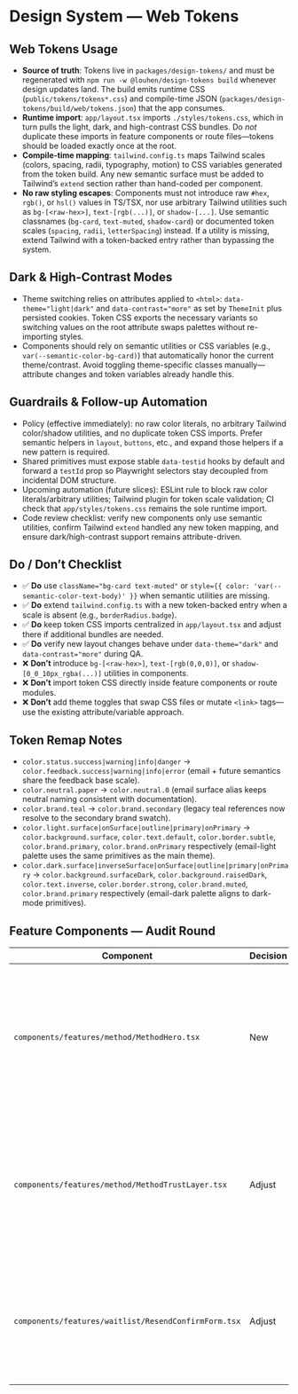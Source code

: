 # Design System — Web Tokens

## Web Tokens Usage
- **Source of truth**: Tokens live in `packages/design-tokens/` and must be regenerated with `npm run -w @louhen/design-tokens build` whenever design updates land. The build emits runtime CSS (`public/tokens/tokens*.css`) and compile-time JSON (`packages/design-tokens/build/web/tokens.json`) that the app consumes.
- **Runtime import**: `app/layout.tsx` imports `./styles/tokens.css`, which in turn pulls the light, dark, and high-contrast CSS bundles. Do *not* duplicate these imports in feature components or route files—tokens should be loaded exactly once at the root.
- **Compile-time mapping**: `tailwind.config.ts` maps Tailwind scales (colors, spacing, radii, typography, motion) to CSS variables generated from the token build. Any new semantic surface must be added to Tailwind’s `extend` section rather than hand-coded per component.
- **No raw styling escapes**: Components must not introduce raw `#hex`, `rgb()`, or `hsl()` values in TS/TSX, nor use arbitrary Tailwind utilities such as `bg-[<raw-hex>]`, `text-[rgb(...)]`, or `shadow-[...]`. Use semantic classnames (`bg-card`, `text-muted`, `shadow-card`) or documented token scales (`spacing`, `radii`, `letterSpacing`) instead. If a utility is missing, extend Tailwind with a token-backed entry rather than bypassing the system.

## Dark & High-Contrast Modes
- Theme switching relies on attributes applied to `<html>`: `data-theme="light|dark"` and `data-contrast="more"` as set by `ThemeInit` plus persisted cookies. Token CSS exports the necessary variants so switching values on the root attribute swaps palettes without re-importing styles.
- Components should rely on semantic utilities or CSS variables (e.g., `var(--semantic-color-bg-card)`) that automatically honor the current theme/contrast. Avoid toggling theme-specific classes manually—attribute changes and token variables already handle this.

## Guardrails & Follow-up Automation
- Policy (effective immediately): no raw color literals, no arbitrary Tailwind color/shadow utilities, and no duplicate token CSS imports. Prefer semantic helpers in `layout`, `buttons`, etc., and expand those helpers if a new pattern is required.
- Shared primitives must expose stable `data-testid` hooks by default and forward a `testId` prop so Playwright selectors stay decoupled from incidental DOM structure.
- Upcoming automation (future slices): ESLint rule to block raw color literals/arbitrary utilities; Tailwind plugin for token scale validation; CI check that `app/styles/tokens.css` remains the sole runtime import.
- Code review checklist: verify new components only use semantic utilities, confirm Tailwind `extend` handled any new token mapping, and ensure dark/high-contrast support remains attribute-driven.

## Do / Don’t Checklist
- ✅ **Do** use `className="bg-card text-muted"` or `style={{ color: 'var(--semantic-color-text-body)' }}` when semantic utilities are missing.
- ✅ **Do** extend `tailwind.config.ts` with a new token-backed entry when a scale is absent (e.g., `borderRadius.badge`).
- ✅ **Do** keep token CSS imports centralized in `app/layout.tsx` and adjust there if additional bundles are needed.
- ✅ **Do** verify new layout changes behave under `data-theme="dark"` and `data-contrast="more"` during QA.
- ❌ **Don’t** introduce `bg-[<raw-hex>]`, `text-[rgb(0,0,0)]`, or `shadow-[0_0_10px_rgba(...)]` utilities in components.
- ❌ **Don’t** import token CSS directly inside feature components or route modules.
- ❌ **Don’t** add theme toggles that swap CSS files or mutate `<link>` tags—use the existing attribute/variable approach.

## Token Remap Notes
- `color.status.success|warning|info|danger` → `color.feedback.success|warning|info|error` (email + future semantics share the feedback base scale).
- `color.neutral.paper` → `color.neutral.0` (email surface alias keeps neutral naming consistent with documentation).
- `color.brand.teal` → `color.brand.secondary` (legacy teal references now resolve to the secondary brand swatch).
- `color.light.surface|onSurface|outline|primary|onPrimary` → `color.background.surface`, `color.text.default`, `color.border.subtle`, `color.brand.primary`, `color.brand.onPrimary` respectively (email-light palette uses the same primitives as the main theme).
- `color.dark.surface|inverseSurface|onSurface|outline|primary|onPrimary` → `color.background.surfaceDark`, `color.background.raisedDark`, `color.text.inverse`, `color.border.strong`, `color.brand.muted`, `color.brand.primary` respectively (email-dark palette aligns to dark-mode primitives).

## Feature Components — Audit Round

| Component | Decision | Rationale | Required Tokens | Owner | Next Steps |
| --- | --- | --- | --- | --- | --- |
| `components/features/method/MethodHero.tsx` | New | Rebuilt hero with `components/ui` primitives, token-only styling, deterministic `data-testid`s, and refreshed analytics wiring; old layout relied on missing imports and non-token gradients. | `spacingAlias.md`, `spacingAlias.2xl`, `radii.2xl`, `radii.pill`, `color.brand.primary`, `semantic.color.bg.page`, `semantic.color.text.body`, `shadow.card` | Codex | 1. QA gradient fallback across supported browsers. 2. Regenerate screenshot baselines once visuals are approved. |
| `components/features/method/MethodTrustLayer.tsx` | Adjust | Replaced legacy helpers with the shared `Card` primitive, standardized badge/typography with tokens, and added deterministic selectors while preserving TrustSchema output. | `spacingAlias.sm`, `spacingAlias.2xl`, `radii.pill`, `color.border.subtle`, `semantic.color.bg.page`, `semantic.color.text.body` | Codex | 1. Confirm badge token variants cover upcoming seasonal palette needs. |
| `components/features/waitlist/ResendConfirmForm.tsx` | Adjust | Adopted `Card`, `Input`, and `Button` primitives, enforced tokenized spacing, and added deterministic selectors without disrupting analytics. | `spacingAlias.xs`, `spacingAlias.md`, `radii.2xl`, `semantic.color.bg.card`, `semantic.color.text.body`, `semantic.color.status.success`, `semantic.color.status.error`, `shadow.card` | Codex | 1. Exercise resend flow in staging to validate loading indicator and status messaging. |
